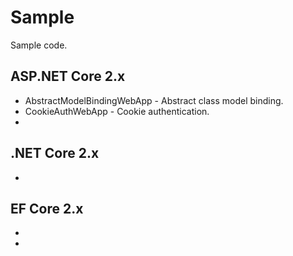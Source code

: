 # Sample

Sample code.

## ASP.NET Core 2.x
+ AbstractModelBindingWebApp - Abstract class model binding.
+ CookieAuthWebApp - Cookie authentication.
+ 

## .NET Core 2.x
+

## EF Core 2.x
+ 
+

